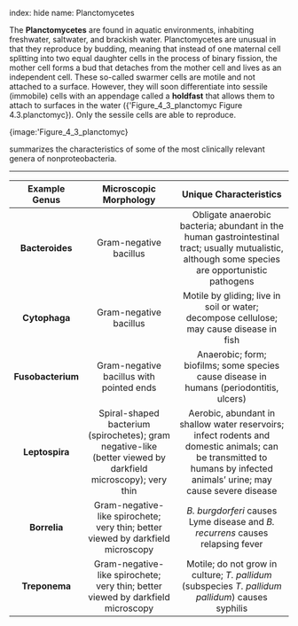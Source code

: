 index: hide
name: Planctomycetes

The  **Planctomycetes** are found in aquatic environments, inhabiting freshwater, saltwater, and brackish water. Planctomycetes are unusual in that they reproduce by budding, meaning that instead of one maternal cell splitting into two equal daughter cells in the process of binary fission, the mother cell forms a bud that detaches from the mother cell and lives as an independent cell. These so-called swarmer cells are motile and not attached to a surface. However, they will soon differentiate into sessile (immobile) cells with an appendage called a  **holdfast** that allows them to attach to surfaces in the water ({'Figure_4_3_planctomyc Figure 4.3.planctomyc}). Only the sessile cells are able to reproduce.


{image:'Figure_4_3_planctomyc}
        

 summarizes the characteristics of some of the most clinically relevant genera of nonproteobacteria.


****

| Example Genus | Microscopic Morphology | Unique Characteristics |
|:-:|:-:|:-:|
|  **Bacteroides** | Gram-negative bacillus | Obligate anaerobic bacteria; abundant in the human gastrointestinal tract; usually mutualistic, although some species are opportunistic pathogens |
|  **Cytophaga** | Gram-negative bacillus | Motile by gliding; live in soil or water; decompose cellulose; may cause disease in fish |
|  **Fusobacterium** | Gram-negative bacillus with pointed ends | Anaerobic; form; biofilms; some species cause disease in humans (periodontitis, ulcers) |
|  **Leptospira** | Spiral-shaped bacterium (spirochetes); gram negative-like (better viewed by darkfield microscopy); very thin | Aerobic, abundant in shallow water reservoirs; infect rodents and domestic animals; can be transmitted to humans by infected animals’ urine; may cause severe disease |
|  **Borrelia** | Gram-negative-like spirochete; very thin; better viewed by darkfield microscopy |  *B. burgdorferi* causes Lyme disease and  *B. recurrens* causes relapsing fever |
|  **Treponema** | Gram-negative-like spirochete; very thin; better viewed by darkfield microscopy | Motile; do not grow in culture;  *T. pallidum* (subspecies  *T. pallidum pallidum*) causes syphilis |
    
